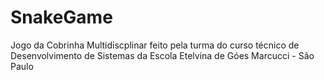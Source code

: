 # SnakeGame
Jogo da Cobrinha Multidiscplinar feito pela turma do curso técnico de Desenvolvimento de Sistemas da Escola Etelvina de Góes Marcucci - São Paulo
